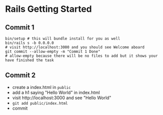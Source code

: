 # Rails Getting Started

## Commit 1
```
bin/setup # this will bundle install for you as well
bin/rails s -b 0.0.0.0
# visit http://localhost:3000 and you should see Welcome aboard
git commit --allow-empty -m "Commit 1 Done" 
# allow-empty because there will be no files to add but it shows your have finished the task
```

## Commit 2

* create a index.html in `public`
* add a h1 saying "Hello World" in index.html
* visit http://localhost:3000 and see "Hello World"
* `git add public/index.html`
* commit

